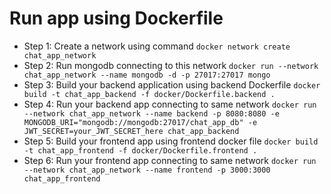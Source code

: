 # Run app using Dockerfile
- Step 1: Create a network using command `docker network create chat_app_network`
- Step 2: Run mongodb connecting to this network `docker run --network chat_app_network --name mongodb -d -p 27017:27017 mongo`
- Step 3: Build your backend application using backend Dockerfile `docker build -t chat_app_backend -f docker/Dockerfile.backend .`
- Step 4: Run your backend app connecting to same network `docker run --network chat_app_network --name backend -p 8080:8080 -e MONGODB_URI="mongodb://mongodb:27017/chat_app_db" -e JWT_SECRET=your_JWT_SECRET_here chat_app_backend`
- Step 5: Build your frontend app using frontend docker file `docker build -t chat_app_frontend -f docker/Dockerfile.frontend .`
- Step 6: Run your frontend app connecting to same network `docker run --network chat_app_network --name frontend -p 3000:3000 chat_app_frontend`
